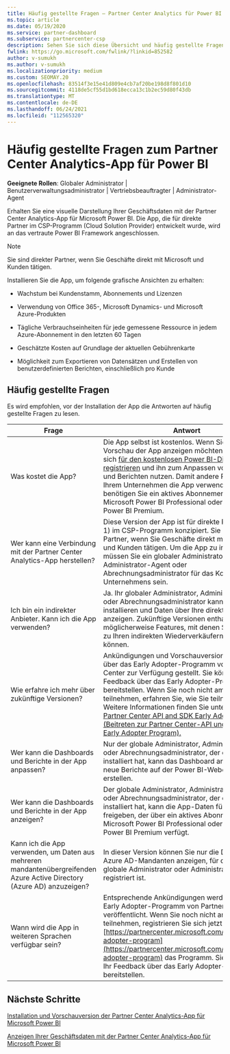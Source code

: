 ```yaml
---
title: Häufig gestellte Fragen – Partner Center Analytics für Power BI
ms.topic: article
ms.date: 05/19/2020
ms.service: partner-dashboard
ms.subservice: partnercenter-csp
description: Sehen Sie sich diese Übersicht und häufig gestellte Fragen zu den Partner Center Analytics-App für Power BI an, die für direkte Partner im CSP-Programm (Cloud Solution Provider) konzipiert sind.
fwlink: https://go.microsoft.com/fwlink/?linkid=852582
author: v-sumukh
ms.author: v-sumukh
ms.localizationpriority: medium
ms.custom: SEOMAY.20
ms.openlocfilehash: 83514f3e15e41d809e4cb7af20be198d8f801d10
ms.sourcegitcommit: 4118de5cf55d1bd618ecca13c1b2ec59d80f43db
ms.translationtype: MT
ms.contentlocale: de-DE
ms.lasthandoff: 06/24/2021
ms.locfileid: "112565320"
---
```

# <a name="faqs-for-the-partner-center-analytics-app-for-power-bi"></a>Häufig gestellte Fragen zum Partner Center Analytics-App für Power BI



**Geeignete Rollen**: Globaler Administrator | Benutzerverwaltungsadministrator | Vertriebsbeauftragter | Administrator-Agent

Erhalten Sie eine visuelle Darstellung Ihrer Geschäftsdaten mit der Partner Center Analytics-App für Microsoft Power BI. Die App, die für direkte Partner im CSP-Programm (Cloud Solution Provider) entwickelt wurde, wird an das vertraute Power BI Framework angeschlossen.

> [!NOTE]  
> Sie sind direkter Partner, wenn Sie Geschäfte direkt mit Microsoft und Kunden tätigen.

Installieren Sie die App, um folgende grafische Ansichten zu erhalten:

- Wachstum bei Kundenstamm, Abonnements und Lizenzen

- Verwendung von Office 365-, Microsoft Dynamics- und Microsoft Azure-Produkten

- Tägliche Verbrauchseinheiten für jede gemessene Ressource in jedem Azure-Abonnement in den letzten 60 Tagen

- Geschätzte Kosten auf Grundlage der aktuellen Gebührenkarte

- Möglichkeit zum Exportieren von Datensätzen und Erstellen von benutzerdefinierten Berichten, einschließlich pro Kunde

## <a name="frequently-asked-questions"></a>Häufig gestellte Fragen

Es wird empfohlen, vor der Installation der App die Antworten auf häufig gestellte Fragen zu lesen.

| **Frage** | **Antwort** |
| --- | ---------- |
| Was kostet die App? | Die App selbst ist kostenlos. Wenn Sie eine Vorschau der App anzeigen möchten, können Sie sich [für den kostenlosen Power BI-Dienst registrieren](https://go.microsoft.com/fwlink/p/?linkid=845347) und ihn zum Anpassen von Dashboards und Berichten nutzen. Damit andere Personen in Ihrem Unternehmen die App verwenden können, benötigen Sie ein aktives Abonnement für Microsoft Power BI Professional oder Microsoft Power BI Premium. |
| Wer kann eine Verbindung mit der Partner Center Analytics-App herstellen? | Diese Version der App ist für direkte Partner (Ebene 1) im CSP-Programm konzipiert. Sie sind direkter Partner, wenn Sie Geschäfte direkt mit Microsoft und Kunden tätigen. Um die App zu installieren, müssen Sie ein globaler Administrator, Administrator-Agent oder Abrechnungsadministrator für das Konto Ihres Unternehmens sein. |
| Ich bin ein indirekter Anbieter. Kann ich die App verwenden? | Ja. Ihr globaler Administrator, Administrator-Agent oder Abrechnungsadministrator kann die App installieren und Daten über Ihre direkten Kunden anzeigen. Zukünftige Versionen enthalten möglicherweise Features, mit denen Sie auch Daten zu Ihren indirekten Wiederverkäufern anzeigen können. |
| Wie erfahre ich mehr über zukünftige Versionen? | Ankündigungen und Vorschauversionen werden über das Early Adopter-Programm von Partner Center zur Verfügung gestellt. Sie können auch Ihr Feedback über das Early Adopter-Programm bereitstellen. Wenn Sie noch nicht am Programm teilnehmen, erfahren Sie, wie Sie teilnehmen. Weitere Informationen finden Sie unter [Join the Partner Center API and SDK Early Adopter Program (Beitreten zur Partner Center-API und zum SDK Early Adopter Program).](/partner-center/develop/early-adopter-program)  |
| Wer kann die Dashboards und Berichte in der App anpassen? | Nur der globale Administrator, Administrator-Agent oder Abrechnungsadministrator, der die App installiert hat, kann das Dashboard anpassen oder neue Berichte auf der Power BI-Weboberfläche erstellen. |
| Wer kann die Dashboards und Berichte in der App anzeigen? | Der globale Administrator, Administrator-Agent oder Abrechnungsadministrator, der die App installiert hat, kann die App-Daten für jeden freigeben, der über ein aktives Abonnement für Microsoft Power BI Professional oder Microsoft Power BI Premium verfügt. |
| Kann ich die App verwenden, um Daten aus mehreren mandantenübergreifenden Azure Active Directory (Azure AD) anzuzeigen? | In dieser Version können Sie nur die Daten aus dem Azure AD-Mandanten anzeigen, für den der globale Administrator oder Administrator-Agent registriert ist. | 
| Wann wird die App in weiteren Sprachen verfügbar sein? | Entsprechende Ankündigungen werden über das Early Adopter-Programm von Partner Center veröffentlicht. Wenn Sie noch nicht am Programm teilnehmen, registrieren Sie sich jetzt unter für [https://partnercenter.microsoft.com/partner/early-adopter-program](https://partnercenter.microsoft.com/partner/early-adopter-program) das Programm. Sie können auch Ihr Feedback über das Early Adopter-Programm bereitstellen. | 



## <a name="next-steps"></a>Nächste Schritte

[Installation und Vorschauversion der Partner Center Analytics-App für Microsoft Power BI](power-bi-app-for-direct-partners-install.md)

[Anzeigen Ihrer Geschäftsdaten mit der Partner Center Analytics-App für Microsoft Power BI](power-bi-app-for-direct-partners-use.md)